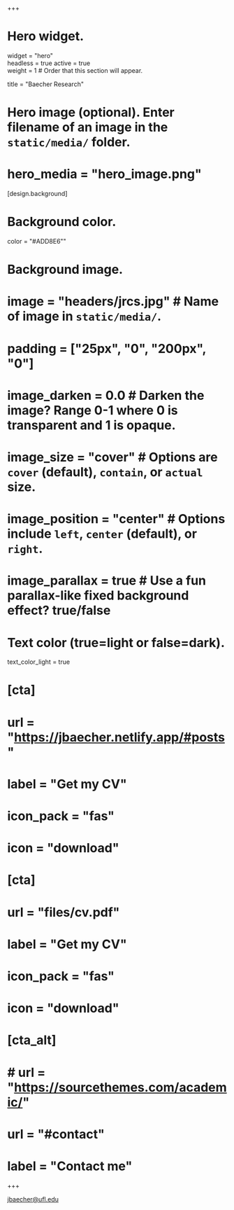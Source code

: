 +++
# Hero widget.
widget = "hero"  
headless = true 
active = true  
weight = 1  # Order that this section will appear.

title = "Baecher Research"

# Hero image (optional). Enter filename of an image in the `static/media/` folder.
# hero_media = "hero_image.png"

[design.background]

  # Background color.
  color = "#ADD8E6""
  

  # Background image.
  # image = "headers/jrcs.jpg"  # Name of image in `static/media/`.
  # padding = ["25px", "0", "200px", "0"]
  # image_darken = 0.0  # Darken the image? Range 0-1 where 0 is transparent and 1 is opaque.
  # image_size = "cover"  #  Options are `cover` (default), `contain`, or `actual` size.
  # image_position = "center"  # Options include `left`, `center` (default), or `right`.
  # image_parallax = true  # Use a fun parallax-like fixed background effect? true/false
  
  # Text color (true=light or false=dark).
  text_color_light = true
  
#   [cta]
#   url = "https://jbaecher.netlify.app/#posts"
#   label = "Get my CV"
#   icon_pack = "fas"
#   icon = "download"
#   
#   [cta]
#   url = "files/cv.pdf"
#   label = "Get my CV"
#   icon_pack = "fas"
#   icon = "download"
# #   
# [cta_alt]
#   # url = "https://sourcethemes.com/academic/"
#   url = "#contact"
#   label = "Contact me"

+++

jbaecher@ufl.edu
